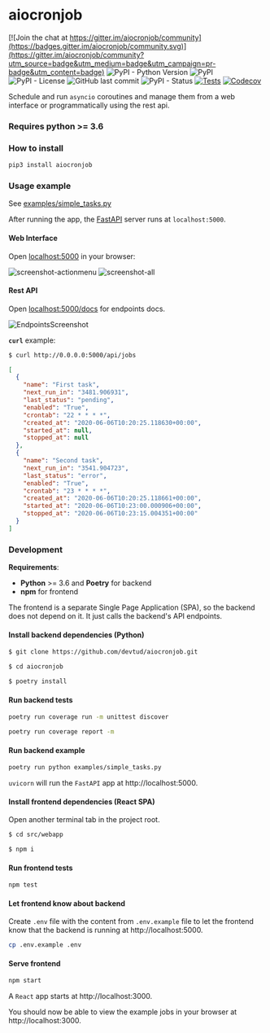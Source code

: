 # aiocronjob

[![Join the chat at https://gitter.im/aiocronjob/community](https://badges.gitter.im/aiocronjob/community.svg)](https://gitter.im/aiocronjob/community?utm_source=badge&utm_medium=badge&utm_campaign=pr-badge&utm_content=badge)
![PyPI - Python Version](https://img.shields.io/pypi/pyversions/aiocronjob?style=flat-square)
![PyPI](https://img.shields.io/pypi/v/aiocronjob?style=flat-square)
![PyPI - License](https://img.shields.io/pypi/l/aiocronjob?style=flat-square)
![GitHub last commit](https://img.shields.io/github/last-commit/devtud/aiocronjob?style=flat-square)
![PyPI - Status](https://img.shields.io/pypi/status/aiocronjob?style=flat-square)
[![Tests](https://github.com/devtud/aiocronjob/actions/workflows/tests.yml/badge.svg)](https://github.com/devtud/aiocronjob/actions/workflows/tests.yml)
[![Codecov](https://codecov.io/gh/devtud/aiocronjob/branch/main/graph/badge.svg)](https://codecov.io/gh/devtud/aiocronjob)

Schedule and run `asyncio` coroutines and manage them from a web interface or programmatically using the rest api.

### Requires python >= 3.6

### How to install

```bash
pip3 install aiocronjob
```

### Usage example

See [examples/simple_tasks.py](https://github.com/devtud/aiocronjob/blob/master/examples/simple_tasks.py)


After running the app, the [FastAPI](https://fastapi.tiangolo.com) server runs at `localhost:5000`.

#### Web Interface

Open [localhost:5000](http://localhost:5000) in your browser:

![screenshot-actionmenu](https://raw.githubusercontent.com/devtud/aiocronjob/master/examples/screenshot-actionmenu.webp)
![screenshot-all](https://raw.githubusercontent.com/devtud/aiocronjob/master/examples/screenshot-all.webp)

#### Rest API

Open [localhost:5000/docs](http://localhost:5000/docs) for endpoints docs.

![EndpointsScreenshot](https://raw.githubusercontent.com/devtud/aiocronjob/master/examples/screenshot-endpoints.webp)

**`curl`** example:
 
```bash
$ curl http://0.0.0.0:5000/api/jobs
```
```json
[
  {
    "name": "First task",
    "next_run_in": "3481.906931",
    "last_status": "pending",
    "enabled": "True",
    "crontab": "22 * * * *",
    "created_at": "2020-06-06T10:20:25.118630+00:00",
    "started_at": null,
    "stopped_at": null
  },
  {
    "name": "Second task",
    "next_run_in": "3541.904723",
    "last_status": "error",
    "enabled": "True",
    "crontab": "23 * * * *",
    "created_at": "2020-06-06T10:20:25.118661+00:00",
    "started_at": "2020-06-06T10:23:00.000906+00:00",
    "stopped_at": "2020-06-06T10:23:15.004351+00:00"
  }
]
```

### Development

**Requirements**:
- **Python** >= 3.6 and **Poetry** for backend
- **npm** for frontend

The frontend is a separate Single Page Application (SPA), so the backend does not depend on it. It just calls the backend's API endpoints.

#### Install backend dependencies (Python)

```bash
$ git clone https://github.com/devtud/aiocronjob.git

$ cd aiocronjob

$ poetry install
```

#### Run backend tests

```bash
poetry run coverage run -m unittest discover

poetry run coverage report -m
```

#### Run backend example

```bash
poetry run python examples/simple_tasks.py
```

`uvicorn` will run the `FastAPI` app at http://localhost:5000.

#### Install frontend dependencies (React SPA)

Open another terminal tab in the project root.

```bash
$ cd src/webapp

$ npm i
```

#### Run frontend tests

```bash
npm test
```

#### Let frontend know about backend

Create `.env` file with the content from `.env.example` file to let the frontend know that the backend is running at http://localhost:5000.

```bash
cp .env.example .env
```

#### Serve frontend

```bash
npm start
```

A `React` app starts at http://localhost:3000.

You should now be able to view the example jobs in your browser at http://localhost:3000.

